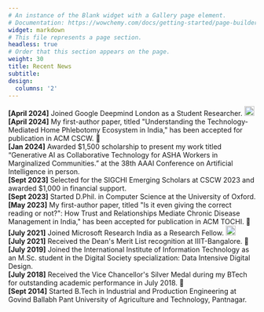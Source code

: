 ```yaml
---
# An instance of the Blank widget with a Gallery page element.
# Documentation: https://wowchemy.com/docs/getting-started/page-builder/
widget: markdown
# This file represents a page section.
headless: true
# Order that this section appears on the page.
weight: 30
title: Recent News
subtitle:
design:
  columns: '2'
---
```

**[April 2024]** Joined Google Deepmind London as a Student Researcher. <img style="display: inline-block;" src="https://asset.brandfetch.io/id9M89MUnI/idM_56IwCN.jpeg" alt= “” width="20" height="20"> \
**[April 2024]** My first-author paper, titled "Understanding the Technology-Mediated Home Phlebotomy Ecosystem in India," has been accepted for publication in ACM CSCW. 🎉 \
**[Jan 2024]**  Awarded $1,500 scholarship to present my work titled “Generative AI as Collaborative Technology for ASHA Workers in Marginalized Communities.” at the 38th AAAI Conference on Artificial Intelligence in person. \
**[Sept 2023]** Selected for the SIGCHI Emerging Scholars at CSCW 2023 and awarded $1,000 in financial support. \
**[Sept 2023]** Started D.Phil. in Computer Science at the University of Oxford. \
**[May 2023]** My first-author paper, titled "Is it even giving the correct reading or not?": How Trust and Relationships Mediate Chronic Disease Management in India," has been accepted for publication in ACM TOCHI. 🎉 \
**[July 2021]** Joined Microsoft Research India as a Research Fellow. <img style="display: inline-block;" src="https://upload.wikimedia.org/wikipedia/commons/4/44/Microsoft_logo.svg" alt= “” width="20" height="20"> \
**[July 2021]** Received the Dean's Merit List recognition at IIIT-Bangalore. 🏅 \
**[July 2019]** Joined the International Institute of Information Technology as an M.Sc. student in the Digital Society specialization: Data Intensive Digital Design. \
**[July 2018]** Received the Vice Chancellor's Silver Medal during my BTech for outstanding academic performance in July 2018. 🏅 \
**[Sept 2014]** Started B.Tech in Industrial and Production Engineering at Govind Ballabh Pant University of Agriculture and Technology, Pantnagar.
